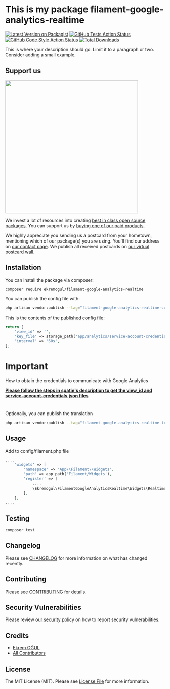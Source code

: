 # This is my package filament-google-analytics-realtime

[![Latest Version on Packagist](https://img.shields.io/packagist/v/ekremogul/filament-google-analytics-realtime.svg?style=flat-square)](https://packagist.org/packages/ekremogul/filament-google-analytics-realtime)
[![GitHub Tests Action Status](https://img.shields.io/github/workflow/status/ekremogul/filament-google-analytics-realtime/run-tests?label=tests)](https://github.com/ekremogul/filament-google-analytics-realtime/actions?query=workflow%3Arun-tests+branch%3Amain)
[![GitHub Code Style Action Status](https://img.shields.io/github/workflow/status/ekremogul/filament-google-analytics-realtime/Fix%20PHP%20code%20style%20issues?label=code%20style)](https://github.com/ekremogul/filament-google-analytics-realtime/actions?query=workflow%3A"Fix+PHP+code+style+issues"+branch%3Amain)
[![Total Downloads](https://img.shields.io/packagist/dt/ekremogul/filament-google-analytics-realtime.svg?style=flat-square)](https://packagist.org/packages/ekremogul/filament-google-analytics-realtime)

This is where your description should go. Limit it to a paragraph or two. Consider adding a small example.

## Support us

[<img src="https://github-ads.s3.eu-central-1.amazonaws.com/filament-google-analytics-realtime.jpg?t=1" width="419px" />](https://spatie.be/github-ad-click/filament-google-analytics-realtime)

We invest a lot of resources into creating [best in class open source packages](https://spatie.be/open-source). You can support us by [buying one of our paid products](https://spatie.be/open-source/support-us).

We highly appreciate you sending us a postcard from your hometown, mentioning which of our package(s) you are using. You'll find our address on [our contact page](https://spatie.be/about-us). We publish all received postcards on [our virtual postcard wall](https://spatie.be/open-source/postcards).

## Installation

You can install the package via composer:

```bash
composer require ekremogul/filament-google-analytics-realtime
```

You can publish the config file with:

```bash
php artisan vendor:publish --tag="filament-google-analytics-realtime-config"
```

This is the contents of the published config file:

```php
return [
    'view_id' => '',
    'key_file' => storage_path('app/analytics/service-account-credentials.json'),
    'interval' => '60s',
];
```
# Important
How to obtain the credentials to communicate with Google Analytics

[**Please follow the steps in spatie's description to get the view_id and service-account-credentials.json files**](https://github.com/spatie/laravel-analytics#how-to-obtain-the-credentials-to-communicate-with-google-analytics)


#
#

Optionally, you can publish the translation

```bash
php artisan vendor:publish --tag="filament-google-analytics-realtime-translations"
```

## Usage
Add to config/filament.php file
```php
....
    'widgets' => [
        'namespace' => 'App\\Filament\\Widgets',
        'path' => app_path('Filament/Widgets'),
        'register' => [
            ....
            \Ekremogul\FilamentGoogleAnalyticsRealtime\Widgets\RealtimeAnalytics::class,
        ],
    ],
....
```


## Testing

```bash
composer test
```

## Changelog

Please see [CHANGELOG](CHANGELOG.md) for more information on what has changed recently.

## Contributing

Please see [CONTRIBUTING](CONTRIBUTING.md) for details.

## Security Vulnerabilities

Please review [our security policy](../../security/policy) on how to report security vulnerabilities.

## Credits

- [Ekrem OĞUL](https://github.com/ekremogul)
- [All Contributors](../../contributors)

## License

The MIT License (MIT). Please see [License File](LICENSE.md) for more information.
